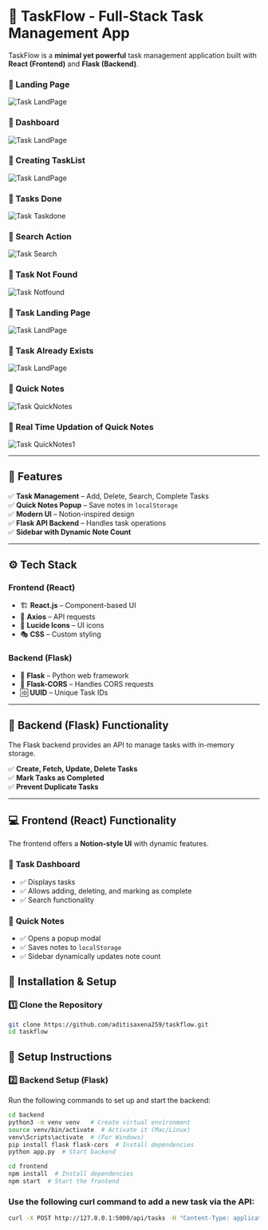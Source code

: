 # 📝 TaskFlow - Full-Stack Task Management App  
TaskFlow is a **minimal yet powerful** task management application built with **React (Frontend)** and **Flask (Backend)**.  

### 📌 Landing Page  
![Task LandPage](frontend/public/dashboard.png)

### 📌 Dashboard
![Task LandPage](frontend/public/dash.png)

### 📌 Creating TaskList 
![Task LandPage](frontend/public/dash2.png)

### 📌 Tasks Done 
![Task Taskdone](frontend/public/dash3.png)

### 📌 Search Action  
![Task Search](frontend/public/dash4.png)

### 📌 Task Not Found 
![Task Notfound](frontend/public/dash5.png)

### 📌 Task Landing Page  
![Task LandPage](frontend/public/dash6.png)

### 📌 Task Already Exists 
![Task LandPage](frontend/public/dash7.png)

### 📌 Quick Notes
![Task QuickNotes](frontend/public/dash8.png)

### 📌 Real Time Updation of Quick Notes   
![Task QuickNotes1](frontend/public/dash9.png)

---

## 📌 Features
✅ **Task Management** – Add, Delete, Search, Complete Tasks  
✅ **Quick Notes Popup** – Save notes in `localStorage`  
✅ **Modern UI** – Notion-inspired design  
✅ **Flask API Backend** – Handles task operations  
✅ **Sidebar with Dynamic Note Count**  

---

## ⚙️ Tech Stack
### **Frontend (React)**
- 🏗 **React.js** – Component-based UI  
- 🔗 **Axios** – API requests  
- 🎨 **Lucide Icons** – UI icons  
- 🎭 **CSS** – Custom styling  

### **Backend (Flask)**
- 🐍 **Flask** – Python web framework  
- 🔄 **Flask-CORS** – Handles CORS requests  
- 🆔 **UUID** – Unique Task IDs  

---

## 🔧 Backend (Flask) Functionality  
The Flask backend provides an API to manage tasks with in-memory storage.  

✅ **Create, Fetch, Update, Delete Tasks**  
✅ **Mark Tasks as Completed**  
✅ **Prevent Duplicate Tasks**  

---

## 💻 Frontend (React) Functionality  
The frontend offers a **Notion-style UI** with dynamic features.  

### 📌 **Task Dashboard**  
- ✅ Displays tasks  
- ✅ Allows adding, deleting, and marking as complete  
- ✅ Search functionality  

### 📌 **Quick Notes**  
- ✅ Opens a popup modal  
- ✅ Saves notes to `localStorage`  
- ✅ Sidebar dynamically updates note count

## 🚀 Installation & Setup
### **1️⃣ Clone the Repository**
```sh
git clone https://github.com/aditisaxena259/taskflow.git
cd taskflow
```
## 🚀 Setup Instructions  

### **2️⃣ Backend Setup (Flask)**  
Run the following commands to set up and start the backend:  

```sh
cd backend
python3 -m venv venv   # Create virtual environment
source venv/bin/activate  # Activate it (Mac/Linux)
venv\Scripts\activate  # (For Windows)
pip install flask flask-cors  # Install dependencies
python app.py  # Start backend

cd frontend
npm install  # Install dependencies
npm start  # Start the frontend
```

### **Use the following curl command to add a new task via the API:**
```sh
curl -X POST http://127.0.0.1:5000/api/tasks -H "Content-Type: application/json" -d '{"title": "New Task"}'
```

